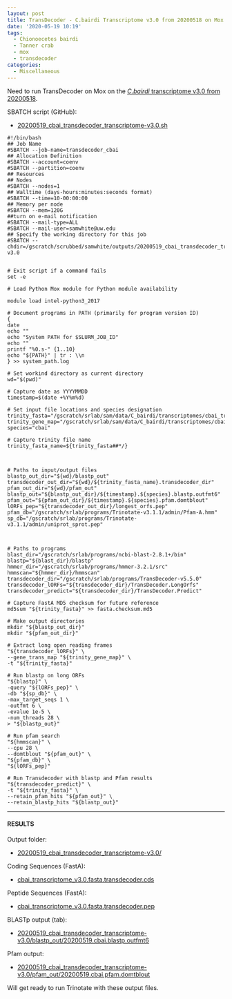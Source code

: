 ```yaml
---
layout: post
title: TransDecoder - C.bairdi Transcriptome v3.0 from 20200518 on Mox
date: '2020-05-19 10:19'
tags:
  - Chionoecetes bairdi
  - Tanner crab
  - mox
  - transdecoder
categories:
  - Miscellaneous
---
```

Need to run TransDecoder on Mox on the [_C.bairdi_ transcriptome v3.0 from 20200518](https://robertslab.github.io/sams-notebook/2020/05/18/Transcriptome-Assembly-C.bairdi-All-Pooled-RNAseq-Data-Without-Taxonomic-Filters-with-Trinity-on-Mox.html).



SBATCH script (GitHub):

- [20200519_cbai_transdecoder_transcriptome-v3.0.sh](https://github.com/RobertsLab/sams-notebook/blob/master/sbatch_scripts/20200519_cbai_transdecoder_transcriptome-v3.0.sh)

```shell
#!/bin/bash
## Job Name
#SBATCH --job-name=transdecoder_cbai
## Allocation Definition
#SBATCH --account=coenv
#SBATCH --partition=coenv
## Resources
## Nodes
#SBATCH --nodes=1
## Walltime (days-hours:minutes:seconds format)
#SBATCH --time=10-00:00:00
## Memory per node
#SBATCH --mem=120G
##turn on e-mail notification
#SBATCH --mail-type=ALL
#SBATCH --mail-user=samwhite@uw.edu
## Specify the working directory for this job
#SBATCH --chdir=/gscratch/scrubbed/samwhite/outputs/20200519_cbai_transdecoder_transcriptome-v3.0


# Exit script if a command fails
set -e

# Load Python Mox module for Python module availability

module load intel-python3_2017

# Document programs in PATH (primarily for program version ID)
{
date
echo ""
echo "System PATH for $SLURM_JOB_ID"
echo ""
printf "%0.s-" {1..10}
echo "${PATH}" | tr : \\n
} >> system_path.log

# Set workind directory as current directory
wd="$(pwd)"

# Capture date as YYYYMMDD
timestamp=$(date +%Y%m%d)

# Set input file locations and species designation
trinity_fasta="/gscratch/srlab/sam/data/C_bairdi/transcriptomes/cbai_transcriptome_v3.0.fasta"
trinity_gene_map="/gscratch/srlab/sam/data/C_bairdi/transcriptomes/cbai_transcriptome_v3.0.fasta.gene_trans_map"
species="cbai"

# Capture trinity file name
trinity_fasta_name=${trinity_fasta##*/}



# Paths to input/output files
blastp_out_dir="${wd}/blastp_out"
transdecoder_out_dir="${wd}/${trinity_fasta_name}.transdecoder_dir"
pfam_out_dir="${wd}/pfam_out"
blastp_out="${blastp_out_dir}/${timestamp}.${species}.blastp.outfmt6"
pfam_out="${pfam_out_dir}/${timestamp}.${species}.pfam.domtblout"
lORFs_pep="${transdecoder_out_dir}/longest_orfs.pep"
pfam_db="/gscratch/srlab/programs/Trinotate-v3.1.1/admin/Pfam-A.hmm"
sp_db="/gscratch/srlab/programs/Trinotate-v3.1.1/admin/uniprot_sprot.pep"



# Paths to programs
blast_dir="/gscratch/srlab/programs/ncbi-blast-2.8.1+/bin"
blastp="${blast_dir}/blastp"
hmmer_dir="/gscratch/srlab/programs/hmmer-3.2.1/src"
hmmscan="${hmmer_dir}/hmmscan"
transdecoder_dir="/gscratch/srlab/programs/TransDecoder-v5.5.0"
transdecoder_lORFs="${transdecoder_dir}/TransDecoder.LongOrfs"
transdecoder_predict="${transdecoder_dir}/TransDecoder.Predict"

# Capture FastA MD5 checksum for future reference
md5sum "${trinity_fasta}" >> fasta.checksum.md5

# Make output directories
mkdir "${blastp_out_dir}"
mkdir "${pfam_out_dir}"

# Extract long open reading frames
"${transdecoder_lORFs}" \
--gene_trans_map "${trinity_gene_map}" \
-t "${trinity_fasta}"

# Run blastp on long ORFs
"${blastp}" \
-query "${lORFs_pep}" \
-db "${sp_db}" \
-max_target_seqs 1 \
-outfmt 6 \
-evalue 1e-5 \
-num_threads 28 \
> "${blastp_out}"

# Run pfam search
"${hmmscan}" \
--cpu 28 \
--domtblout "${pfam_out}" \
"${pfam_db}" \
"${lORFs_pep}"

# Run Transdecoder with blastp and Pfam results
"${transdecoder_predict}" \
-t "${trinity_fasta}" \
--retain_pfam_hits "${pfam_out}" \
--retain_blastp_hits "${blastp_out}"
```

---

#### RESULTS

Output folder:


- [20200519_cbai_transdecoder_transcriptome-v3.0/](https://gannet.fish.washington.edu/Atumefaciens/20200519_cbai_transdecoder_transcriptome-v3.0/)

Coding Sequences (FastA):

- [cbai_transcriptome_v3.0.fasta.transdecoder.cds](https://gannet.fish.washington.edu/Atumefaciens/20200519_cbai_transdecoder_transcriptome-v3.0/cbai_transcriptome_v3.0.fasta.transdecoder.cds)

Peptide Sequences (FastA):

- [cbai_transcriptome_v3.0.fasta.transdecoder.pep](https://gannet.fish.washington.edu/Atumefaciens/20200519_cbai_transdecoder_transcriptome-v3.0/cbai_transcriptome_v3.0.fasta.transdecoder.pep)

BLASTp output (tab):

- [20200519_cbai_transdecoder_transcriptome-v3.0/blastp_out/20200519.cbai.blastp.outfmt6](https://gannet.fish.washington.edu/Atumefaciens/20200519_cbai_transdecoder_transcriptome-v3.0/blastp_out/20200519.cbai.blastp.outfmt6)

Pfam output:

- [20200519_cbai_transdecoder_transcriptome-v3.0/pfam_out/20200519.cbai.pfam.domtblout](https://gannet.fish.washington.edu/Atumefaciens/20200519_cbai_transdecoder_transcriptome-v3.0/pfam_out/20200519.cbai.pfam.domtblout)

Will get ready to run Trinotate with these output files.
